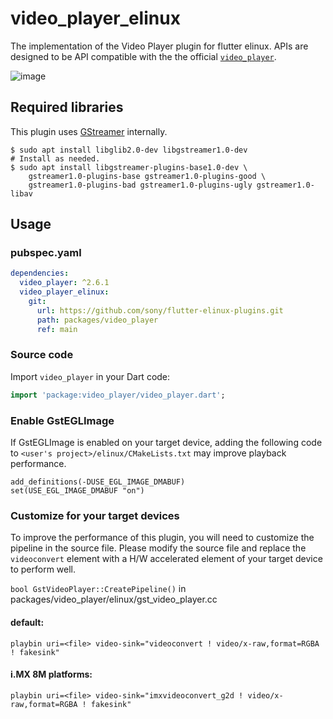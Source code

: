 # video_player_elinux

The implementation of the Video Player plugin for flutter elinux. APIs are designed to be API compatible with the the official [`video_player`](https://github.com/flutter/packages/tree/main/packages/video_player/video_player).

![image](https://user-images.githubusercontent.com/62131389/124210378-43f06400-db26-11eb-8723-40dad0eb67b0.png)

## Required libraries

This plugin uses [GStreamer](https://gstreamer.freedesktop.org/) internally.

```Shell
$ sudo apt install libglib2.0-dev libgstreamer1.0-dev
# Install as needed.
$ sudo apt install libgstreamer-plugins-base1.0-dev \
    gstreamer1.0-plugins-base gstreamer1.0-plugins-good \
    gstreamer1.0-plugins-bad gstreamer1.0-plugins-ugly gstreamer1.0-libav
```

## Usage

### pubspec.yaml
```yaml
dependencies:
  video_player: ^2.6.1
  video_player_elinux:
    git:
      url: https://github.com/sony/flutter-elinux-plugins.git
      path: packages/video_player
      ref: main
```

### Source code

Import `video_player` in your Dart code:
```dart
import 'package:video_player/video_player.dart';
```

### Enable GstEGLImage

If GstEGLImage is enabled on your target device, adding the following code to `<user's project>/elinux/CMakeLists.txt` may improve playback performance.

```
add_definitions(-DUSE_EGL_IMAGE_DMABUF)
set(USE_EGL_IMAGE_DMABUF "on")
```

### Customize for your target devices

To improve the performance of this plugin, you will need to customize the pipeline in the source file. Please modify the source file and replace the `videoconvert` element with a H/W accelerated element of your target device to perform well.

`bool GstVideoPlayer::CreatePipeline()` in packages/video_player/elinux/gst_video_player.cc

#### default:

```
playbin uri=<file> video-sink="videoconvert ! video/x-raw,format=RGBA ! fakesink"
```

#### i.MX 8M platforms:

```
playbin uri=<file> video-sink="imxvideoconvert_g2d ! video/x-raw,format=RGBA ! fakesink"
```
